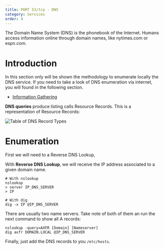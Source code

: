 ```yaml
---
title: PORT 53/tcp - DNS
category: Services
order: 4
---
```


The Domain Name System (DNS) is the phonebook of the Internet. Humans access information online through domain names, like nytimes.com or espn.com.

# Introduction

In this section only will be shown the methodology to enumerate locally the DNS service. If you need to take a look of DNS enumeration vía internet, you will found in the following section.

* [Information Gathering](../../reconnaissance/information-gathering/)

**DNS queries** produce listing calls Resource Records. This is a representation of Resource Records:

![Table of DNS Record Types](/hackingnotes/images/table_dnstypes.png)

# Enumeration

First we will need to a Reverse DNS Lookup,

With **Reverse DNS Lookup**, we will receive the IP address associated to a given domain name.

```
# With nslookup
nslookup
> server IP_DNS_SERVER
> IP

# With dig
dig -x IP @IP_DNS_SERVER
```

There are usually two name servers. Take note of both of them an run the next command to show all A records:

```
nslookup -query=AXFR [Domain] [Nameserver]
dig axfr DOMAIN.LOCAL @IP_DNS_SERVER
```

Finally, just add the DNS records to you `/etc/hosts`.
